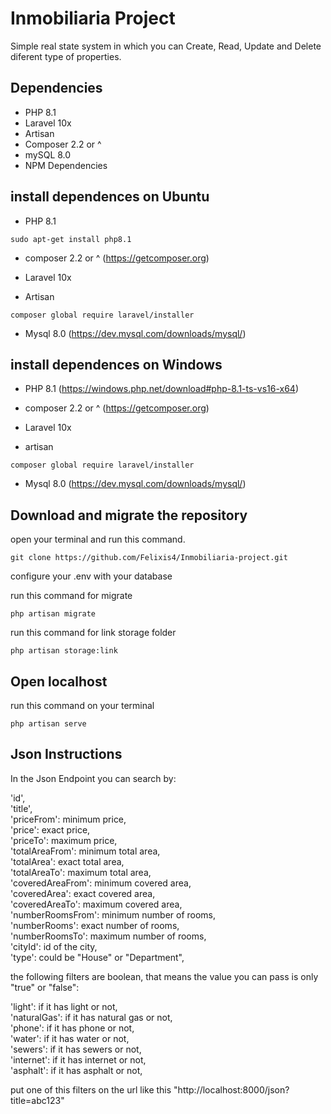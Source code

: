 # Inmobiliaria Project
Simple real state system in which you can Create, Read, Update and Delete diferent type of properties. 
## Dependencies 
- PHP 8.1
- Laravel 10x
- Artisan
- Composer 2.2 or ^
- mySQL 8.0
- NPM Dependencies

## install dependences on Ubuntu

- PHP 8.1
~~~
sudo apt-get install php8.1
~~~

- composer 2.2 or ^
(https://getcomposer.org)

- Laravel 10x
- Artisan
~~~
composer global require laravel/installer
~~~

- Mysql 8.0
(https://dev.mysql.com/downloads/mysql/)



## install dependences on Windows
- PHP 8.1 
(https://windows.php.net/download#php-8.1-ts-vs16-x64)

- composer 2.2 or ^
(https://getcomposer.org)

- Laravel 10x
- artisan 
~~~
composer global require laravel/installer
~~~

- Mysql 8.0
(https://dev.mysql.com/downloads/mysql/)


## Download and migrate the repository
open your terminal and run this command.

~~~
git clone https://github.com/Felixis4/Inmobiliaria-project.git
~~~

configure your .env with your database

run this command for migrate
~~~
php artisan migrate
~~~

run this command for link storage folder
~~~
php artisan storage:link
~~~

## Open localhost
run this command on your terminal 
~~~
php artisan serve
~~~

## Json Instructions 

In the Json Endpoint you can search by:<br>

'id',<br>
'title',<br>
'priceFrom': minimum price,<br>
'price': exact price,<br>
'priceTo': maximum price,<br>
'totalAreaFrom': minimum total area,<br>
'totalArea': exact total area,<br>
'totalAreaTo': maximum total area,<br>
'coveredAreaFrom': minimum covered area,<br>
'coveredArea': exact covered area,<br>
'coveredAreaTo': maximum covered area,<br>
'numberRoomsFrom': minimum number of rooms,<br>
'numberRooms': exact number of rooms,<br>
'numberRoomsTo': maximum number of rooms,<br>
'cityId': id of the city,<br>
'type': could be "House" or "Department",<br>

the following filters are boolean, that means the value you can pass is only "true" or "false":

'light': if it has light or not,<br>
'naturalGas': if it has natural gas or not,<br>
'phone': if it has phone or not,<br>
'water': if it has water or not,<br>
'sewers': if it has sewers or not,<br>
'internet': if it has internet or not,<br>
'asphalt': if it has asphalt or not,<br>

put one of this filters on the url like this "http://localhost:8000/json?title=abc123"
